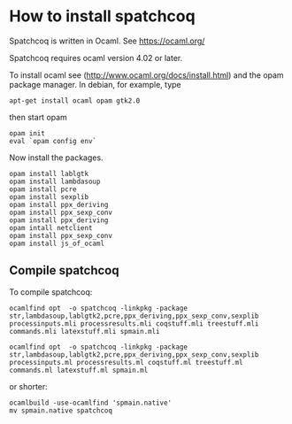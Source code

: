 # How to install spatchcoq

Spatchcoq is written in Ocaml.  See https://ocaml.org/

Spatchcoq requires ocaml version 4.02 or later.

To install ocaml see (http://www.ocaml.org/docs/install.html) and the opam package manager.  In debian, for example, type

    apt-get install ocaml opam gtk2.0

then start opam

    opam init
    eval `opam config env`

Now install the packages.

    opam install lablgtk
    opam install lambdasoup
    opam install pcre
    opam install sexplib
    opam install ppx_deriving
    opam install ppx_sexp_conv
    opam install ppx_deriving
    opam intall netclient
    opam install ppx_sexp_conv
    opam install js_of_ocaml
    

## Compile spatchcoq

To compile spatchcoq:

    ocamlfind opt  -o spatchcoq -linkpkg -package str,lambdasoup,lablgtk2,pcre,ppx_deriving,ppx_sexp_conv,sexplib  processinputs.mli processresults.mli coqstuff.mli treestuff.mli commands.mli latexstuff.mli spmain.mli

    ocamlfind opt  -o spatchcoq -linkpkg -package str,lambdasoup,lablgtk2,pcre,ppx_deriving,ppx_sexp_conv,sexplib  processinputs.ml processresults.ml coqstuff.ml treestuff.ml commands.ml latexstuff.ml spmain.ml 

or shorter:
    
    ocamlbuild -use-ocamlfind 'spmain.native'
    mv spmain.native spatchcoq
